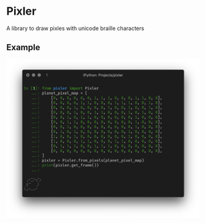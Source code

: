 # Pixler

A library to draw pixles with unicode braille characters

## Example

![example](https://raw.githubusercontent.com/ikornaselur/pixler/master/.github/example.png)
